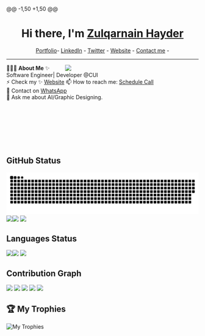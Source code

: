 @@ -1,50 +1,50 @@
<h1 align="center"> Hi there, I'm <a href="https://www.linkedin.com/in/zulqarnain-hayder/">Zulqarnain Hayder</a> </h1> 

<!--- Adding Header Elements -->
<p align="center">
  <a href="https://linktr.ee/engr.zulqarnain">Portfolio</a>-
  <a href="https://www.linkedin.com/in/zulqarnain-hayder/">LinkedIn</a> - 
  <a href="https://x.com/zulqarnai7">Twitter</a> -
  <a href="https://linktr.ee/engr.zulqarnain">Website</a> -
  <a href="https://topmate.io/zulqarnain">Contact me</a> -
</p> 

-----------------------------------------------------------
👨🏻‍💻 **About Me**<img src="https://raw.githubusercontent.com/sanjay-kv/sanjay-kv/main/Assets/illustration.png" min-width="300px" max-width="300px" width="350px" align="right"> 
✨ Software Engineer| Developer @CUI <br>
⚡ Check my ✨ [Website](https://linktr.ee/engr.zulqarnain)
📫 How to reach me: [Schedule Call](https://topmate.io/zulqarnain) <br>
👯 Contact on  [WhatsApp](http://wa.me/923554797685)<br>
💬 Ask me about AI/Graphic Designing.<br>

<br><br>
<br><br>
<br><br>

## GitHub Status
<img src="https://raw.githubusercontent.com/Saqib-DevSecOps/Saqib-DevSecOps/output/github-contribution-grid-snake-dark.svg" alt="Snake animation" />
<img  src="https://github-profile-summary-cards.vercel.app/api/cards/stats?username=Zulqarnain-hayder1&theme=tokyonight"  align="left" >
<img  src="https://github-stats-lemon.vercel.app/api?username=Zulqarnain-hayder1&show_icons=true&hide_border=true&theme=react" >
<img  src="https://github-readme-streak-stats.herokuapp.com/?user=Zulqarnain-hayder1&theme=tokyonight" >

## Languages Status

<img  src="https://github-profile-summary-cards.vercel.app/api/cards/most-commit-language?username=Zulqarnain-hayder1&theme=tokyonight"  align="left">
<img  src="https://github-readme-stats.vercel.app/api/top-langs/?username=Zulqarnain-hayder1&theme=tokyonight"  >
<img  src="https://github-profile-summary-cards.vercel.app/api/cards/repos-per-language?username=Zulqarnain-hayder1&theme=tokyonight" >


## Contribution Graph

<img  src="https://github-readme-activity-graph.vercel.app/graph?username=Zulqarnain-hayder1&theme=react-dark" >
<img  src="https://github-profile-summary-cards.vercel.app/api/cards/profile-details?username=Zulqarnain-hayder1&theme=tokyonight" >
<img  src="https://github-profile-summary-cards.vercel.app/api/cards/productive-time?username=Zulqarnain-hayder1&theme=tokyonight">
<img  src="https://github-profile-summary-cards.vercel.app/api/cards/profile-details?username=Zulqarnain-hayder1&theme=tokyonight" >
<img  src="https://github-profile-summary-cards.vercel.app/api/cards/productive-time?username=Zulqarnain-hayder1&theme=tokyonight">

<!--- Adding Tech Stack open Section -->
## 🏆 My Trophies
![My Trophies](https://github-profile-trophy.vercel.app/?username=Zulqarnain-hayder1)

<!--[![Profile Views](https://visitcount.itsvg.in/api?id=engr-zulqarnain&icon=0&color=3)](https://visitcount.itsvg.in)

<!-- Proudly created with GPRM ( https://gprm.itsvg.in ) -->
